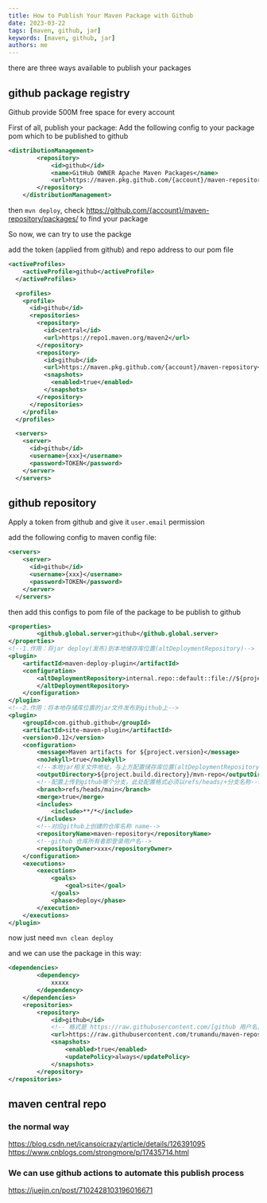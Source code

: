 ```yaml
---
title: How to Publish Your Maven Package with Github
date: 2023-03-22
tags: [maven, github, jar]
keywords: [maven, github, jar]
authors: me
---
```


there are three ways available to publish your packages

## github package registry

Github provide 500M free space for every account

First of all, publish your package: Add the following config to your package pom which to be published to github

```xml
<distributionManagement>
        <repository>
            <id>github</id>
            <name>GitHub OWNER Apache Maven Packages</name>
            <url>https://maven.pkg.github.com/{account}/maven-repository</url>
        </repository>
    </distributionManagement>

```

then `mvn deploy`, check https://github.com/{account}/maven-repository/packages/ to find your package


So now, we can try to use the packge

add the token (applied from github) and repo address to our pom file

```xml
<activeProfiles>
    <activeProfile>github</activeProfile>
  </activeProfiles>

  <profiles>
    <profile>
      <id>github</id>
      <repositories>
        <repository>
          <id>central</id>
          <url>https://repo1.maven.org/maven2</url>
        </repository>
        <repository>
          <id>github</id>
          <url>https://maven.pkg.github.com/{account}/maven-repository</url>
          <snapshots>
            <enabled>true</enabled>
          </snapshots>
        </repository>
      </repositories>
    </profile>
  </profiles>

  <servers>
    <server>
      <id>github</id>
      <username>{xxx}</username>
      <password>TOKEN</password>
    </server>
  </servers>

```

## github repository

Apply a token from github and give it `user.email` permission

add the following config to maven config file:

```xml
<servers>
    <server>
      <id>github</id>
      <username>{xxx}</username>
      <password>TOKEN</password>
    </server>
  </servers>

```

then add this configs to pom file of the package to be publish to github

```xml
<properties>
        <github.global.server>github</github.global.server>
</properties>
<!--1.作用：将jar deploy(发布)到本地储存库位置(altDeploymentRepository)-->
<plugin>
    <artifactId>maven-deploy-plugin</artifactId>
    <configuration>
        <altDeploymentRepository>internal.repo::default::file://${project.build.directory}/mvn-repo
        </altDeploymentRepository>
    </configuration>
</plugin>
<!--2.作用：将本地存储库位置的jar文件发布到github上-->
<plugin>
    <groupId>com.github.github</groupId>
    <artifactId>site-maven-plugin</artifactId>
    <version>0.12</version>
    <configuration>
        <message>Maven artifacts for ${project.version}</message>
        <noJekyll>true</noJekyll>
        <!--本地jar相关文件地址，与上方配置储存库位置(altDeploymentRepository)保持一致-->
        <outputDirectory>${project.build.directory}/mvn-repo</outputDirectory>
        <!--配置上传到github哪个分支，此处配置格式必须以refs/heads/+分支名称-->
        <branch>refs/heads/main</branch>
        <merge>true</merge>
        <includes>
            <include>**/*</include>
        </includes>
        <!--对应github上创建的仓库名称 name-->
        <repositoryName>maven-repository</repositoryName>
        <!--github 仓库所有者即登录用户名-->
        <repositoryOwner>xxx</repositoryOwner>
    </configuration>
    <executions>
        <execution>
            <goals>
                <goal>site</goal>
            </goals>
            <phase>deploy</phase>
        </execution>
    </executions>
</plugin>

```

now just need `mvn clean deploy`

and we can use the package in this way:

```xml
<dependencies>
        <dependency>
            xxxxx
        </dependency>
    </dependencies>
    <repositories>
        <repository>
            <id>github</id>
            <!-- 格式是 https://raw.githubusercontent.com/[github 用户名]/[github 仓库名]/[分支名]/repository -->
            <url>https://raw.githubusercontent.com/trumandu/maven-repository/main/repository</url>
            <snapshots>
                <enabled>true</enabled>
                <updatePolicy>always</updatePolicy>
            </snapshots>
        </repository>
</repositories>

```

## maven central repo

### the normal way

https://blog.csdn.net/icansoicrazy/article/details/126391095
https://www.cnblogs.com/strongmore/p/17435714.html

### We can use github actions to automate this publish process

https://juejin.cn/post/7102428103196016671
